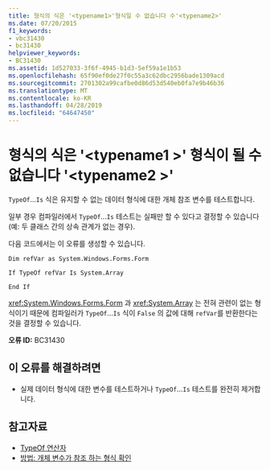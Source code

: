 ```yaml
---
title: 형식의 식은 '<typename1>'형식일 수 없습니다 수'<typename2>'
ms.date: 07/20/2015
f1_keywords:
- vbc31430
- bc31430
helpviewer_keywords:
- BC31430
ms.assetid: 1d527033-3f6f-4945-b1d3-5ef59a1e1b53
ms.openlocfilehash: 65f90ef0de27f0c55a3c62dbc2956bade1309acd
ms.sourcegitcommit: 2701302a99cafbe0d86d53d540eb0fa7e9b46b36
ms.translationtype: MT
ms.contentlocale: ko-KR
ms.lasthandoff: 04/28/2019
ms.locfileid: "64647450"
---
```

# <a name="expression-of-type-typename1-can-never-be-of-type-typename2"></a>형식의 식은 '\<typename1 >' 형식이 될 수 없습니다 '\<typename2 >'
`TypeOf`...`Is` 식은 유지할 수 없는 데이터 형식에 대한 개체 참조 변수를 테스트합니다.  
  
 일부 경우 컴파일러에서 `TypeOf`...`Is` 테스트는 실패만 할 수 있다고 결정할 수 있습니다(예: 두 클래스 간의 상속 관계가 없는 경우).  
  
 다음 코드에서는 이 오류를 생성할 수 있습니다.  
  
 `Dim refVar as System.Windows.Forms.Form`  
  
 `If TypeOf refVar Is System.Array`  
  
 `End If`  
  
 <xref:System.Windows.Forms.Form> 과 <xref:System.Array> 는 전혀 관련이 없는 형식이기 때문에 컴파일러가 `TypeOf`...`Is` 식이 `False` 의 값에 대해 `refVar`를 반환한다는 것을 결정할 수 있습니다.  
  
 **오류 ID:** BC31430  
  
## <a name="to-correct-this-error"></a>이 오류를 해결하려면  
  
- 실제 데이터 형식에 대한 변수를 테스트하거나 `TypeOf`...`Is` 테스트를 완전히 제거합니다.  
  
## <a name="see-also"></a>참고자료

- [TypeOf 연산자](../../visual-basic/language-reference/operators/typeof-operator.md)
- [방법: 개체 변수가 참조 하는 형식 확인](../../visual-basic/programming-guide/language-features/variables/how-to-determine-what-type-an-object-variable-refers-to.md)
